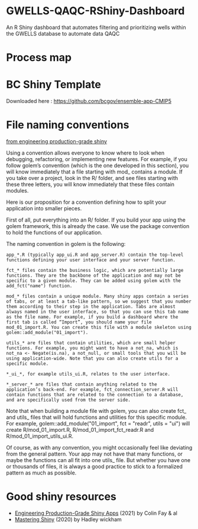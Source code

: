 # GWELLS-QAQC-RShiny-Dashboard
An R Shiny dashboard that automates filtering and prioritizing wells within the GWELLS database to automate data QAQC



# Process map    



# BC Shiny Template  

Downloaded here : https://github.com/bcgov/ensemble-app-CMIP5

# File naming conventions   

[from engineering production-grade shiny](https://engineering-shiny.org/structuring-project.html#conventions-matter)

Using a convention allows everyone to know where to look when debugging, refactoring, or implementing new features. For example, if you follow golem’s convention (which is the one developed in this section), you will know immediately that a file starting with mod_ contains a module. If you take over a project, look in the R/ folder, and see files starting with these three letters, you will know immediately that these files contain modules.

Here is our proposition for a convention defining how to split your application into smaller pieces.

First of all, put everything into an R/ folder. If you build your app using the golem framework, this is already the case. We use the package convention to hold the functions of our application.

The naming convention in golem is the following:

    app_*.R (typically app_ui.R and app_server.R) contain the top-level functions defining your user interface and your server function.

    fct_* files contain the business logic, which are potentially large functions. They are the backbone of the application and may not be specific to a given module. They can be added using golem with the add_fct("name") function.

    mod_* files contain a unique module. Many shiny apps contain a series of tabs, or at least a tab-like pattern, so we suggest that you number them according to their step in the application. Tabs are almost always named in the user interface, so that you can use this tab name as the file name. For example, if you build a dashboard where the first tab is called “Import”, you should name your file mod_01_import.R. You can create this file with a module skeleton using golem::add_module("01_import").

    utils_* are files that contain utilities, which are small helper functions. For example, you might want to have a not_na, which is not_na <- Negate(is.na), a not_null, or small tools that you will be using application-wide. Note that you can also create utils for a specific module.

    *_ui_*, for example utils_ui.R, relates to the user interface.

    *_server_* are files that contain anything related to the application’s back-end. For example, fct_connection_server.R will contain functions that are related to the connection to a database, and are specifically used from the server side.

Note that when building a module file with golem, you can also create fct_ and utils_ files that will hold functions and utilities for this specific module. For example, golem::add_module("01_import", fct = "readr", utils = "ui") will create R/mod_01_import.R, R/mod_01_import_fct_readr.R and R/mod_01_import_utils_ui.R.

Of course, as with any convention, you might occasionally feel like deviating from the general pattern. Your app may not have that many functions, or maybe the functions can all fit into one utils_ file. But whether you have one or thousands of files, it is always a good practice to stick to a formalized pattern as much as possible.



# Good shiny resources      

* [Engineering Production-Grade Shiny Apps](https://engineering-shiny.org/) (2021) by Colin Fay & al
* [Mastering Shiny](https://mastering-shiny.org/) (2020) by Hadley wickham